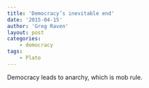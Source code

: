```yaml
---
title: 'Democracy’s inevitable end'
date: '2015-04-15'
author: 'Greg Raven'
layout: post
categories:
    - democracy
tags:
    - Plato
---
```


Democracy leads to anarchy, which is mob rule.